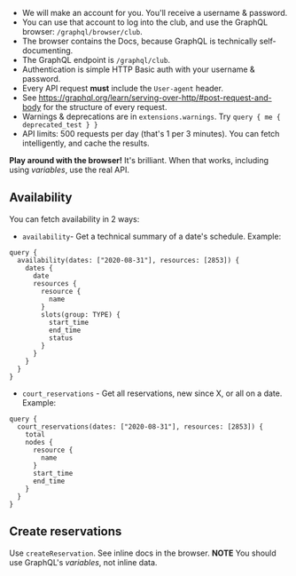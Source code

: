 - We will make an account for you. You'll receive a username & password.
- You can use that account to log into the club, and use the GraphQL browser: `/graphql/browser/club`.
- The browser contains the Docs, because GraphQL is technically self-documenting.
- The GraphQL endpoint is `/graphql/club`.
- Authentication is simple HTTP Basic auth with your username & password.
- Every API request **must** include the `User-agent` header.
- See https://graphql.org/learn/serving-over-http/#post-request-and-body for the structure of every request.
- Warnings & deprecations are in `extensions.warnings`. Try `query { me { deprecated_test } }`
- API limits: 500 requests per day (that's 1 per 3 minutes). You can fetch intelligently, and cache the results.

**Play around with the browser!** It's brilliant. When that works, including using _variables_, use the real API.

## Availability

You can fetch availability in 2 ways:

- `availability`- Get a technical summary of a date's schedule. Example:

```
query {
  availability(dates: ["2020-08-31"], resources: [2853]) {
    dates {
      date
      resources {
        resource {
          name
        }
        slots(group: TYPE) {
          start_time
          end_time
          status
        }
      }
    }
  }
}
```

- `court_reservations` - Get all reservations, new since X, or all on a date. Example:

```
query {
  court_reservations(dates: ["2020-08-31"], resources: [2853]) {
    total
    nodes {
      resource {
        name
      }
      start_time
      end_time
    }
  }
}
```

## Create reservations

Use `createReservation`. See inline docs in the browser. **NOTE** You should use GraphQL's _variables_, not inline data.
